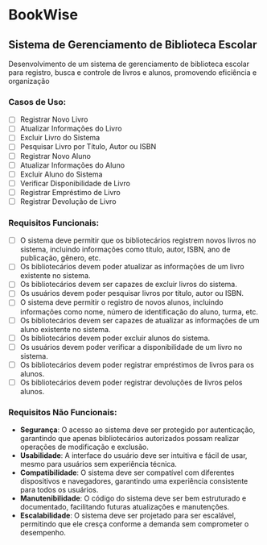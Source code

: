 # BookWise

## Sistema de Gerenciamento de Biblioteca Escolar

Desenvolvimento de um sistema de gerenciamento de biblioteca escolar para registro, busca e controle de livros e alunos, promovendo eficiência e organização

### Casos de Uso:
- [ ] Registrar Novo Livro
- [ ] Atualizar Informações do Livro
- [ ] Excluir Livro do Sistema
- [ ] Pesquisar Livro por Título, Autor ou ISBN
- [ ] Registrar Novo Aluno
- [ ] Atualizar Informações do Aluno
- [ ] Excluir Aluno do Sistema
- [ ] Verificar Disponibilidade de Livro
- [ ] Registrar Empréstimo de Livro
- [ ] Registrar Devolução de Livro

### Requisitos Funcionais:
- [ ] O sistema deve permitir que os bibliotecários registrem novos livros no sistema, incluindo informações como título, autor, ISBN, ano de publicação, gênero, etc.
- [ ] Os bibliotecários devem poder atualizar as informações de um livro existente no sistema.
- [ ] Os bibliotecários devem ser capazes de excluir livros do sistema.
- [ ] Os usuários devem poder pesquisar livros por título, autor ou ISBN.
- [ ] O sistema deve permitir o registro de novos alunos, incluindo informações como nome, número de identificação do aluno, turma, etc.
- [ ] Os bibliotecários devem ser capazes de atualizar as informações de um aluno existente no sistema.
- [ ] Os bibliotecários devem poder excluir alunos do sistema.
- [ ] Os usuários devem poder verificar a disponibilidade de um livro no sistema.
- [ ] Os bibliotecários devem poder registrar empréstimos de livros para os alunos.
- [ ] Os bibliotecários devem poder registrar devoluções de livros pelos alunos.

### Requisitos Não Funcionais:
- **Segurança**: O acesso ao sistema deve ser protegido por autenticação, garantindo que apenas bibliotecários autorizados possam realizar operações de modificação e exclusão.
- **Usabilidade**: A interface do usuário deve ser intuitiva e fácil de usar, mesmo para usuários sem experiência técnica.
- **Compatibilidade**: O sistema deve ser compatível com diferentes dispositivos e navegadores, garantindo uma experiência consistente para todos os usuários.
- **Manutenibilidade**: O código do sistema deve ser bem estruturado e documentado, facilitando futuras atualizações e manutenções.
- **Escalabilidade**: O sistema deve ser projetado para ser escalável, permitindo que ele cresça conforme a demanda sem comprometer o desempenho.

